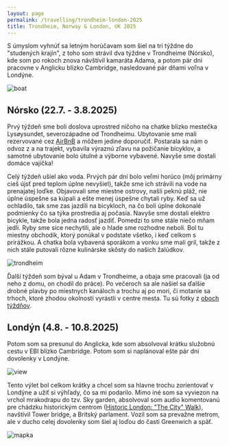 ```yaml
---
layout: page
permalink: /travelling/trondheim-london-2025
title: Trondheim, Norway & London, UK 2025
---
```


S úmyslom vyhnúť sa letným horúčavam som šiel na tri týždne do "studených krajín", z toho som strávil dva týždne v Trondheime (Nórsko), kde som po rokoch znova návštívil kamaráta Adama, a potom pár dní pracovne v Anglicku blízko Cambridge, nasledované pár dňami voľna v Londýne.

![boat](https://lh3.googleusercontent.com/pw/AP1GczNvM94mRFwRHMBzconO829DG7ahDORnjOi0hckWczH6H5s_sIKDuB7ovIzze2XEPYmOo-ql0GzAeZccQM4ecfwi71bK2NIzj_mTG7-yx62BymSVz6uzWWlHD5Pi1a0TFz9xuPREt0ZwlRCso9hgnSdypQ=w3600-h2026-s-no?authuser=0)

Nórsko (22.7. - 3.8.2025)
--------------------------

Prvý týždeň sme boli doslova uprostred ničoho na chatke blízko mestečka Lysøysundet, severozápadne od Trondheimu. Ubytovanie sme mali rezervované cez [AirBnB](https://www.airbnb.co.in/rooms/708366261154620155) a môžem jedine doporučiť. Postarala sa nám o odvoz z a na trajekt, vybavila výraznú zľavu na požičanie bicyklov, a samotné ubytovanie bolo útulné a výborne vybavené. Navyše sme dostali domáce vajíčka!

Celý týždeň ušiel ako voda. Prvých pár dní bolo veľmi horúco (môj primárny cieš újsť pred teplom úplne nevyšiel), takže sme ich strávili na vode na prenajatej loďke. Objavovali sme miestne ostrovy, našli peknú pláž, nie úplne úspešne sa kúpali a ešte menej úspešne chytali ryby. Keď sa už ochladilo, tak sme zas jazdili na bicykloch, na čo boli úplne dokonalé podmienky čo sa týka prostredia aj počasia. Navyše sme dostali elektro bicykle, takže bola jedna radosť jazdiť. Pomedzi to sme stále niečo mňam jedli. Ryby sme síce nechytili, ale o hlade sme rozhodne neboli. Bol tu miestny obchodík, ktorý ponúkal v podstate všetko, i keď celkom s prirážkou. A chatka bola vybavená sporákom a vonku sme mali gril, takže z nich stále putovali rôzne kulinárske skôsty do našich žalúdkov.

![trondheim](https://lh3.googleusercontent.com/pw/AP1GczP32_aHOMoiEg2erBSE3q3FPOKCFHaKFeg3kC41KvursVoq8aXXeBC4IR-ViFX1HKVtF0YJnhQFSCnjxyrh2BD2dx7kn1e_PdyBG9mND6xCRNmrK8L-vrr8lYVLWG4D6XRLDCH0VrhgJIr4DhzxNCaiWA=w3600-h2026-s-no?authuser=0)

Ďalší týždeň som býval u Adam v Trondheime, a obaja sme pracovali (ja od neho z domu, on chodil do práce). Po večeroch sa ale našiel sa ďalšie drobné plavby po miestnych kanáloch a trochu aj po mori, či motanie sa trhoch, ktoré zhodou okolností vyrástli v centre mesta. Tu sú fotky z [oboch týždňov](https://photos.app.goo.gl/9T2o9JjrfkLS3quj7).

Londýn (4.8. - 10.8.2025)
-------------------------

Potom som sa presunul do Anglicka, kde som absolvoval krátku služobnú cestu v EBI blízko Cambridge. Potom som si naplánoval ešte pár dní dovolenky v Londýne.

![view](https://lh3.googleusercontent.com/pw/AP1GczNdSOYoKBOTWXYZH6BVdBNDvH3OkcuhG8zvXW56Aw7y401j9gxY_pUSn0jCFrGNMlRKWzlVc8nEJlatHl6ep8ml-HzzEpYLvqasksiM0DLmEoMyQaN_jJ3MV6y7cyH2h2gDRADZw0dmcyK0IwLiJR2txQ=w3600-h2026-s-no?authuser=0)

Tento výlet bol celkom krátky a chcel som sa hlavne trochu zorientovať v Londýne a užiť si výhľady, čo sa mi podarilo. Mimo iné som sa vyviezon na vrchol mrakodrapu do tzv. Sky garden, absolvoval som audio komentovanú pre chádzku historickým centrom ([Historic London: "The City" Walk](https://www.ricksteves.com/watch-read-listen/audio/audio-tours/london)), navštívil Tower bridge, a Britský parlament. Vozil som sa prevažne metrom, ale v ducho celej dovolenky som šiel aj loďou do časti Greenwich a späť.

![mapka](https://i.imgur.com/sVHSfqz.png)
